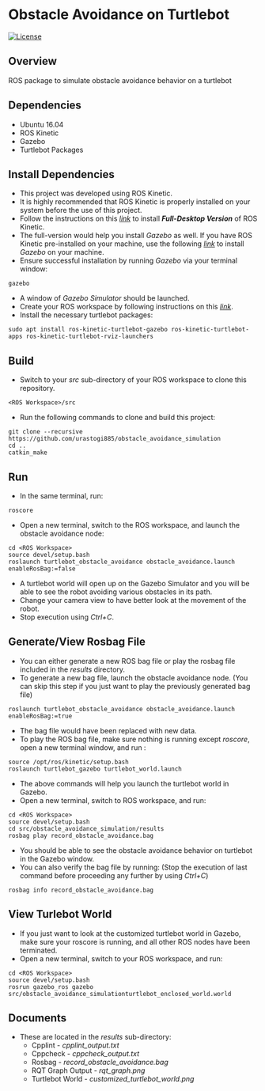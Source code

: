 # Obstacle Avoidance on Turtlebot
[![License](https://img.shields.io/badge/License-BSD%203--Clause-orange.svg)](https://opensource.org/licenses/BSD-3-Clause)

## Overview

ROS package to simulate obstacle avoidance behavior on a turtlebot

## Dependencies

- Ubuntu 16.04
- ROS Kinetic
- Gazebo
- Turtlebot Packages

## Install Dependencies

- This project was developed using ROS Kinetic.
- It is highly recommended that ROS Kinetic is properly installed on your system before the use of this project.
- Follow the instructions on this [*link*](http://wiki.ros.org/kinetic/Installation/Ubuntu) to install ***Full-Desktop 
  Version*** of ROS Kinetic.
- The full-version would help you install *Gazebo* as well. If you have ROS Kinetic pre-installed on your machine, use
  the following [*link*](http://gazebosim.org/tutorials?tut=install_ubuntu&cat=install) to install *Gazebo* on your
  machine.
- Ensure successful installation by running *Gazebo* via your terminal window:
```shell script
gazebo
```
- A window of *Gazebo Simulator* should be launched.
- Create your ROS workspace by following instructions on this [*link*](http://wiki.ros.org/catkin/Tutorials/create_a_workspace).
- Install the necessary turtlebot packages:
```shell script
sudo apt install ros-kinetic-turtlebot-gazebo ros-kinetic-turtlebot-apps ros-kinetic-turtlebot-rviz-launchers
```

## Build

- Switch to your *src* sub-directory of your ROS workspace to clone this repository.
```shell script
<ROS Workspace>/src
```
- Run the following commands to clone and build this project:
```shell script
git clone --recursive https://github.com/urastogi885/obstacle_avoidance_simulation
cd ..
catkin_make
```

## Run

- In the same terminal, run:
```shell script
roscore
```
- Open a new terminal, switch to the ROS workspace, and launch the obstacle avoidance node:
```shell script
cd <ROS Workspace>
source devel/setup.bash
roslaunch turtlebot_obstacle_avoidance obstacle_avoidance.launch enableRosBag:=false
```
- A turtlebot world will open up on the Gazebo Simulator and you will be able to see the robot avoiding various
  obstacles in its path.
- Change your camera view to have better look at the movement of the robot.
- Stop execution using *Ctrl+C*.

## Generate/View Rosbag File

- You can either generate a new ROS bag file or play the rosbag file included in the *results* directory.
- To generate a new bag file, launch the obstacle avoidance node. (You can skip this step if you just want to play the
  previously generated bag file)
```shell script
roslaunch turtlebot_obstacle_avoidance obstacle_avoidance.launch enableRosBag:=true
```
- The bag file would have been replaced with new data.
- To play the ROS bag file, make sure nothing is running except *roscore*, open a new terminal window, and run :
```shell script
source /opt/ros/kinetic/setup.bash
roslaunch turtlebot_gazebo turtlebot_world.launch
```
- The above commands will help you launch the turtlebot world in Gazebo.
- Open a new terminal, switch to ROS workspace, and run:
```shell script
cd <ROS Workspace>
source devel/setup.bash
cd src/obstacle_avoidance_simulation/results
rosbag play record_obstacle_avoidance.bag
```
- You should be able to see the obstacle avoidance behavior on turtlebot in the Gazebo window.
- You can also verify the bag file by running: (Stop the execution of last command before proceeding any further by
using *Ctrl+C*)
```shell script
rosbag info record_obstacle_avoidance.bag
``` 

## View Turlebot World

- If you just want to look at the customized turtlebot world in Gazebo, make sure your roscore is running, and all other
ROS nodes have been terminated.
- Open a new terminal, switch to your ROS workspace, and run:
```shell script
cd <ROS Workspace>
source devel/setup.bash
rosrun gazebo_ros gazebo src/obstacle_avoidance_simulationturtlebot_enclosed_world.world
```
    
## Documents

- These are located in the *results* sub-directory:
    - Cpplint - *cpplint_output.txt*
    - Cppcheck - *cppcheck_output.txt*
    - Rosbag - *record_obstacle_avoidance.bag*
    - RQT Graph Output - *rqt_graph.png*
    - Turtlebot World - *customized_turtlebot_world.png*